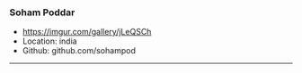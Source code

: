 ### Soham Poddar
- https://imgur.com/gallery/jLeQSCh
- Location: india
- Github: github.com/sohampod
***
